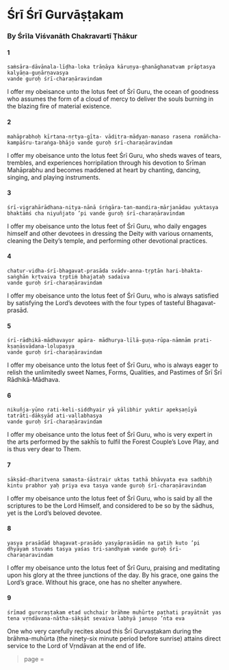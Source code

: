 # Śrī Śrī Gurvāṣṭakam

### By Śrīla Viśvanāth Chakravartī Ṭhākur

#### 1

    saṁsāra-dāvānala-līḍha-loka trāṇāya kāruṇya-ghanāghanatvam prāptasya kalyāṇa-guṇārṇavasya
    vande guroḥ śrī-charaṇāravindam

I offer my obeisance unto the lotus feet of Śrī Guru, the ocean of goodness who assumes the form of a cloud of mercy to deliver the souls burning in the blazing fire of material existence.

#### 2

    mahāprabhoḥ kīrtana-nṛtya-gīta- vāditra-mādyan-manaso rasena romāñcha-kampāśru-taraṅga-bhājo vande guroḥ śrī-charaṇāravindam

I offer my obeisance unto the lotus feet Śrī Guru, who sheds waves of tears, trembles, and experiences horripilation through his devotion to Śrīman Mahāprabhu and becomes maddened at heart by chanting, dancing, singing, and playing instruments.

#### 3

    śrī-vigrahārādhana-nitya-nānā śṛṅgāra-tan-mandira-mārjanādau yuktasya bhaktāṁś cha niyuñjato ’pi vande guroḥ śrī-charaṇāravindam

I offer my obeisance unto the lotus feet of Śrī Guru, who daily engages himself and other devotees in dressing the Deity with various ornaments, cleaning the Deity’s temple, and performing other devotional practices.

#### 4

    chatur-vidha-śrī-bhagavat-prasāda svādv-anna-tṛptān hari-bhakta-saṅghān kṛtvaiva tṛptiṁ bhajataḥ sadaiva
    vande guroḥ śrī-charaṇāravindam

I offer my obeisance unto the lotus feet of Śrī Guru, who is always satisfied by satisfying the Lord’s devotees with the four types of tasteful Bhagavat-prasād.

#### 5

    śrī-rādhikā-mādhavayor apāra- mādhurya-līlā-guṇa-rūpa-nāmnām prati-kṣaṇāsvādana-lolupasya
    vande guroḥ śrī-charaṇāravindam

I offer my obeisance unto the lotus feet of Śrī Guru, who is always eager to relish the unlimitedly sweet Names, Forms, Qualities, and Pastimes of Śrī Śrī Rādhikā-Mādhava.

#### 6

    nikuñja-yūno rati-keli-siddhyair yā yālibhir yuktir apekṣaṇīyā tatrāti-dākṣyād ati-vallabhasya
    vande guroḥ śrī-charaṇāravindam

I offer my obeisance unto the lotus feet of Śrī Guru, who is very expert in the arts performed by the sakhīs to fulfil the Forest Couple’s Love Play, and is thus very dear to Them.

#### 7

    sākṣād-dharitvena samasta-śāstrair uktas tathā bhāvyata eva sadbhiḥ kintu prabhor yaḥ priya eva tasya vande guroḥ śrī-charaṇāravindam

I offer my obeisance unto the lotus feet of Śrī Guru, who is said by all the scriptures to be the Lord Himself, and considered to be so by the sādhus, yet is the Lord’s beloved devotee.

#### 8

    yasya prasādād bhagavat-prasādo yasyāprasādān na gatiḥ kuto ’pi
    dhyāyaṁ stuvaṁs tasya yaśas tri-sandhyaṁ vande guroḥ śrī-charaṇaravindam

I offer my obeisance unto the lotus feet of Śrī Guru, praising and meditating upon his glory at the three junctions of the day. By his grace, one gains the Lord’s grace. Without his grace, one has no shelter anywhere.

#### 9

    śrīmad guroraṣṭakam etad uchchair brāhme muhūrte paṭhati prayātnāt yas tena vṛndāvana-nātha-sākṣāt sevaiva labhyā januṣo ’nta eva

One who very carefully recites aloud this Śrī Gurvaṣṭakam during the brāhma-muhūrta (the ninety-six minute period before sunrise) attains direct service to the Lord of Vṛndāvan at the end of life.


> page = 

